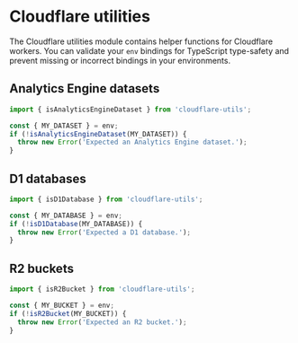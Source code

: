 # Cloudflare utilities

The Cloudflare utilities module contains helper functions for Cloudflare
workers. You can validate your `env` bindings for TypeScript type-safety and
prevent missing or incorrect bindings in your environments.

## Analytics Engine datasets

```ts
import { isAnalyticsEngineDataset } from 'cloudflare-utils';

const { MY_DATASET } = env;
if (!isAnalyticsEngineDataset(MY_DATASET)) {
  throw new Error('Expected an Analytics Engine dataset.');
}
```

## D1 databases

```ts
import { isD1Database } from 'cloudflare-utils';

const { MY_DATABASE } = env;
if (!isD1Database(MY_DATABASE)) {
  throw new Error('Expected a D1 database.');
}
```

## R2 buckets

```ts
import { isR2Bucket } from 'cloudflare-utils';

const { MY_BUCKET } = env;
if (!isR2Bucket(MY_BUCKET)) {
  throw new Error('Expected an R2 bucket.');
}
```
